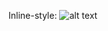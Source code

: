 Inline-style:
![alt text](https://github.com/SamyMe/om2Browning/chap1/chap1.png "Logo Title Text 1")


